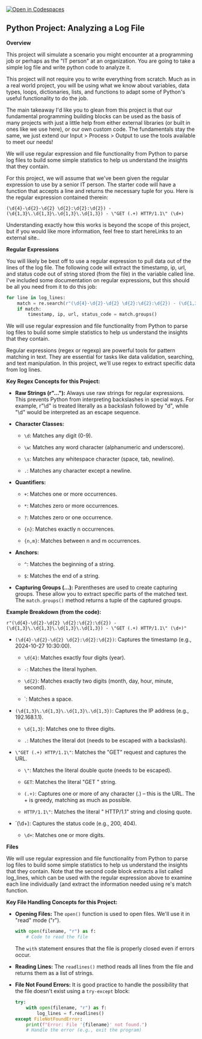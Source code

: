 [![Open in Codespaces](https://classroom.github.com/assets/launch-codespace-2972f46106e565e64193e422d61a12cf1da4916b45550586e14ef0a7c637dd04.svg)](https://classroom.github.com/open-in-codespaces?assignment_repo_id=19130106)
## Python Project: Analyzing a Log File

**Overview**

This project will simulate a scenario you might encounter at a programming job or perhaps as the "IT person" at an organization. You are going to take a simple log file and write python code to analyze it.

This project will not require you to write everything from scratch. Much as in a real world project, you will be using what we know about variables, data types, loops, dictionaries, lists, and functions to adapt some of Python's useful functionality to do the job.

The main takeaway I'd like you to glean from this project is that our fundamental programming building blocks can be used as the basis of many projects with just a little help from either external libraries (or built in ones like we use here), or our own custom code. The fundamentals stay the same, we just extend our Input > Process > Output to use the tools available to meet our needs!

We will use regular expression and file functionality from Python to parse log files to build some simple statistics to help us understand the insights that they contain.

For this project, we will assume that we've been given the regular expression to use by a senior IT person. The starter code will have a function that accepts a line and returns the necessary tuple for you. Here is the regular expression contained therein:

```regex
(\d{4}-\d{2}-\d{2} \d{2}:\d{2}:\d{2}) - (\d{1,3}\.\d{1,3}\.\d{1,3}\.\d{1,3}) - \"GET (.+) HTTP/1.1\" (\d+)
```

Understanding exactly how this works is beyond the scope of this project, but if you would like more information, feel free to start hereLinks to an external site..

**Regular Expressions**

You will likely be best off to use a regular expression to pull data out of the lines of the log file. The following code will extract the timestamp, ip, url, and status code out of string stored (from the file) in the variable called line. I've included some documentation on regular expressions, but this should be all you need from it to do this job:

```python
for line in log_lines:
    match = re.search(r"(\d{4}-\d{2}-\d{2} \d{2}:\d{2}:\d{2}) - (\d{1,3}\.\d{1,3}\.\d{1,3}\.\d{1,3}) - \"GET (.+) HTTP/1.1\" (\d+)", line)
    if match:
        timestamp, ip, url, status_code = match.groups()
```

We will use regular expression and file functionality from Python to parse log files to build some simple statistics to help us understand the insights that they contain.

Regular expressions (regex or regexp) are powerful tools for pattern matching in text. They are essential for tasks like data validation, searching, and text manipulation. In this project, we'll use regex to extract specific data from log lines.

**Key Regex Concepts for this Project:**

*   **Raw Strings (r"..."):** Always use raw strings for regular expressions. This prevents Python from interpreting backslashes in special ways. For example, r"\d" is treated literally as a backslash followed by "d", while "\d" would be interpreted as an escape sequence.

*   **Character Classes:**

    *   `\d`: Matches any digit (0-9).

    *   `\w`: Matches any word character (alphanumeric and underscore).

    *   `\s`: Matches any whitespace character (space, tab, newline).

    *   `.`: Matches any character except a newline.

*   **Quantifiers:**

    *   `+`: Matches one or more occurrences.

    *   `*`: Matches zero or more occurrences.

    *   `?`: Matches zero or one occurrence.

    *   `{n}`: Matches exactly n occurrences.

    *   `{n,m}`: Matches between n and m occurrences.

*   **Anchors:**

    *   `^`: Matches the beginning of a string.

    *   `$`: Matches the end of a string.

*   **Capturing Groups (...):** Parentheses are used to create capturing groups. These allow you to extract specific parts of the matched text. The `match.groups()` method returns a tuple of the captured groups.

**Example Breakdown (from the code):**

```regex
r"(\d{4}-\d{2}-\d{2} \d{2}:\d{2}:\d{2}) - (\d{1,3}\.\d{1,3}\.\d{1,3}\.\d{1,3}) - \"GET (.+) HTTP/1.1\" (\d+)"
```

*   `(\d{4}-\d{2}-\d{2} \d{2}:\d{2}:\d{2})`: Captures the timestamp (e.g., 2024-10-27 10:30:00).

    *   `\d{4}`: Matches exactly four digits (year).

    *   `-`: Matches the literal hyphen.

    *   `\d{2}`: Matches exactly two digits (month, day, hour, minute, second).

    *   `: Matches a space.

*   `(\d{1,3}\.\d{1,3}\.\d{1,3}\.\d{1,3})`: Captures the IP address (e.g., 192.168.1.1).

    *   `\d{1,3}`: Matches one to three digits.

    *   `.`: Matches the literal dot (needs to be escaped with a backslash).

*   `\"GET (.+) HTTP/1.1\"`: Matches the "GET" request and captures the URL.

    *   `\"`: Matches the literal double quote (needs to be escaped).

    *   `GET`: Matches the literal "GET " string.

    *   `(.+)`: Captures one or more of any character (.) – this is the URL. The + is greedy, matching as much as possible.

    *   `HTTP/1.1\"`: Matches the literal " HTTP/1.1" string and closing quote.

*   `(\d+): Captures the status code (e.g., 200, 404).

    *   `\d+`: Matches one or more digits.

**Files**

We will use regular expression and file functionality from Python to parse log files to build some simple statistics to help us understand the insights that they contain. Note that the second code block extracts a list called log\_lines, which can be used with the regular expression above to examine each line individually (and extract the information needed using re's match function.

**Key File Handling Concepts for this Project:**

*   **Opening Files:** The `open()` function is used to open files. We'll use it in "read" mode ("r").

    ```python
    with open(filename, "r") as f:
        # Code to read the file
    ```

    The `with` statement ensures that the file is properly closed even if errors occur.

*   **Reading Lines:** The `readlines()` method reads all lines from the file and returns them as a list of strings.

*   **File Not Found Errors:** It is good practice to handle the possibility that the file doesn't exist using a `try-except` block:

    ```python
    try:
        with open(filename, "r") as f:
            log_lines = f.readlines()
    except FileNotFoundError:
        print(f"Error: File '{filename}' not found.")
        # Handle the error (e.g., exit the program)
    ```


